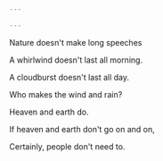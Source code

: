 ```yaml
---

---
```


Nature doesn't make long speeches 

A whirlwind doesn't last all morning.

A cloudburst doesn't last all day.

Who makes the wind and rain?

Heaven and earth do.

If heaven and earth don't go on and on,

Certainly, people don't need to.

